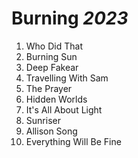 # Burning *2023*

1. Who Did That
2. Burning Sun
3. Deep Fakear
4. Travelling With Sam
5. The Prayer
6. Hidden Worlds
7. It's All About Light
8. Sunriser
9. Allison Song
10. Everything Will Be Fine
